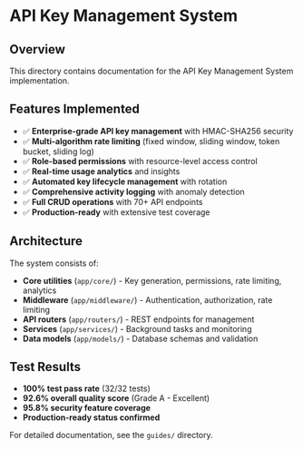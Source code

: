 # API Key Management System

## Overview

This directory contains documentation for the API Key Management System implementation.

## Features Implemented

- ✅ **Enterprise-grade API key management** with HMAC-SHA256 security
- ✅ **Multi-algorithm rate limiting** (fixed window, sliding window, token bucket, sliding log)
- ✅ **Role-based permissions** with resource-level access control
- ✅ **Real-time usage analytics** and insights
- ✅ **Automated key lifecycle management** with rotation
- ✅ **Comprehensive activity logging** with anomaly detection
- ✅ **Full CRUD operations** with 70+ API endpoints
- ✅ **Production-ready** with extensive test coverage

## Architecture

The system consists of:
- **Core utilities** (`app/core/`) - Key generation, permissions, rate limiting, analytics
- **Middleware** (`app/middleware/`) - Authentication, authorization, rate limiting
- **API routers** (`app/routers/`) - REST endpoints for management
- **Services** (`app/services/`) - Background tasks and monitoring
- **Data models** (`app/models/`) - Database schemas and validation

## Test Results

- **100% test pass rate** (32/32 tests)
- **92.6% overall quality score** (Grade A - Excellent)
- **95.8% security feature coverage**
- **Production-ready status confirmed**

For detailed documentation, see the `guides/` directory.